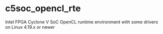 # c5soc_opencl_rte
Intel FPGA Cyclone V SoC OpenCL runtime environment with some drivers on Linux 4.19.x  or newer
